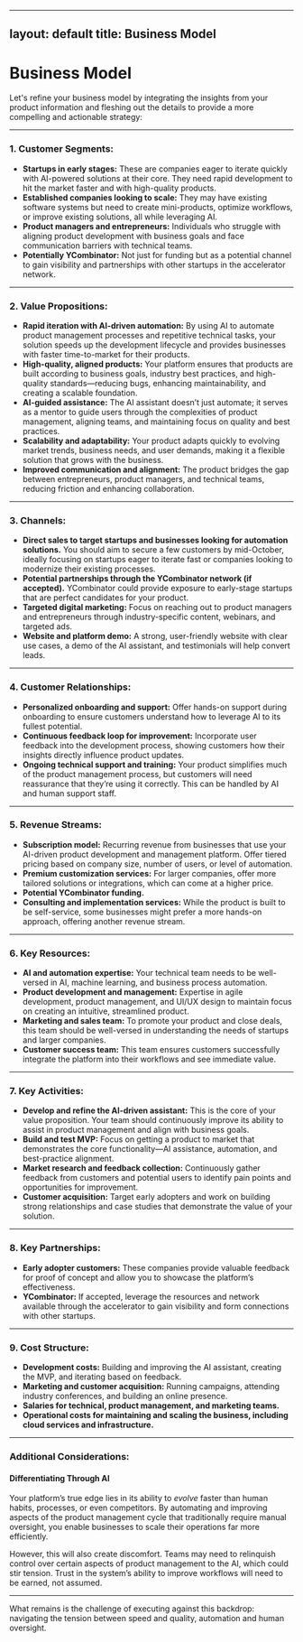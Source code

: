 
---
layout: default
title: Business Model
---

# Business Model

Let's refine your business model by integrating the insights from your product information and fleshing out the details to provide a more compelling and actionable strategy:

---

### 1. Customer Segments:
- **Startups in early stages:** These are companies eager to iterate quickly with AI-powered solutions at their core. They need rapid development to hit the market faster and with high-quality products.
- **Established companies looking to scale:** They may have existing software systems but need to create mini-products, optimize workflows, or improve existing solutions, all while leveraging AI.
- **Product managers and entrepreneurs:** Individuals who struggle with aligning product development with business goals and face communication barriers with technical teams.
- **Potentially YCombinator:** Not just for funding but as a potential channel to gain visibility and partnerships with other startups in the accelerator network.

---

### 2. Value Propositions:
- **Rapid iteration with AI-driven automation:** By using AI to automate product management processes and repetitive technical tasks, your solution speeds up the development lifecycle and provides businesses with faster time-to-market for their products.
- **High-quality, aligned products:** Your platform ensures that products are built according to business goals, industry best practices, and high-quality standards—reducing bugs, enhancing maintainability, and creating a scalable foundation.
- **AI-guided assistance:** The AI assistant doesn’t just automate; it serves as a mentor to guide users through the complexities of product management, aligning teams, and maintaining focus on quality and best practices.
- **Scalability and adaptability:** Your product adapts quickly to evolving market trends, business needs, and user demands, making it a flexible solution that grows with the business.
- **Improved communication and alignment:** The product bridges the gap between entrepreneurs, product managers, and technical teams, reducing friction and enhancing collaboration.
  
---

### 3. Channels:
- **Direct sales to target startups and businesses looking for automation solutions.** You should aim to secure a few customers by mid-October, ideally focusing on startups eager to iterate fast or companies looking to modernize their existing processes.
- **Potential partnerships through the YCombinator network (if accepted).** YCombinator could provide exposure to early-stage startups that are perfect candidates for your product.
- **Targeted digital marketing:** Focus on reaching out to product managers and entrepreneurs through industry-specific content, webinars, and targeted ads.
- **Website and platform demo:** A strong, user-friendly website with clear use cases, a demo of the AI assistant, and testimonials will help convert leads.

---

### 4. Customer Relationships:
- **Personalized onboarding and support:** Offer hands-on support during onboarding to ensure customers understand how to leverage AI to its fullest potential.
- **Continuous feedback loop for improvement:** Incorporate user feedback into the development process, showing customers how their insights directly influence product updates.
- **Ongoing technical support and training:** Your product simplifies much of the product management process, but customers will need reassurance that they’re using it correctly. This can be handled by AI and human support staff.
  
---

### 5. Revenue Streams:
- **Subscription model:** Recurring revenue from businesses that use your AI-driven product development and management platform. Offer tiered pricing based on company size, number of users, or level of automation.
- **Premium customization services:** For larger companies, offer more tailored solutions or integrations, which can come at a higher price.
- **Potential YCombinator funding.**
- **Consulting and implementation services:** While the product is built to be self-service, some businesses might prefer a more hands-on approach, offering another revenue stream.
  
---

### 6. Key Resources:
- **AI and automation expertise:** Your technical team needs to be well-versed in AI, machine learning, and business process automation.
- **Product development and management:** Expertise in agile development, product management, and UI/UX design to maintain focus on creating an intuitive, streamlined product.
- **Marketing and sales team:** To promote your product and close deals, this team should be well-versed in understanding the needs of startups and larger companies.
- **Customer success team:** This team ensures customers successfully integrate the platform into their workflows and see immediate value.

---

### 7. Key Activities:
- **Develop and refine the AI-driven assistant:** This is the core of your value proposition. Your team should continuously improve its ability to assist in product management and align with business goals.
- **Build and test MVP:** Focus on getting a product to market that demonstrates the core functionality—AI assistance, automation, and best-practice alignment.
- **Market research and feedback collection:** Continuously gather feedback from customers and potential users to identify pain points and opportunities for improvement.
- **Customer acquisition:** Target early adopters and work on building strong relationships and case studies that demonstrate the value of your solution.

---

### 8. Key Partnerships:
- **Early adopter customers:** These companies provide valuable feedback for proof of concept and allow you to showcase the platform’s effectiveness.
- **YCombinator:** If accepted, leverage the resources and network available through the accelerator to gain visibility and form connections with other startups.
  
---

### 9. Cost Structure:
- **Development costs:** Building and improving the AI assistant, creating the MVP, and iterating based on feedback.
- **Marketing and customer acquisition:** Running campaigns, attending industry conferences, and building an online presence.
- **Salaries for technical, product management, and marketing teams.**
- **Operational costs for maintaining and scaling the business, including cloud services and infrastructure.**

---

### Additional Considerations:
  
#### **Differentiating Through AI**  
Your platform’s true edge lies in its ability to *evolve* faster than human habits, processes, or even competitors. By automating and improving aspects of the product management cycle that traditionally require manual oversight, you enable businesses to scale their operations far more efficiently.

However, this will also create discomfort. Teams may need to relinquish control over certain aspects of product management to the AI, which could stir tension. Trust in the system’s ability to improve workflows will need to be earned, not assumed.

---

What remains is the challenge of executing against this backdrop: navigating the tension between speed and quality, automation and human oversight.
